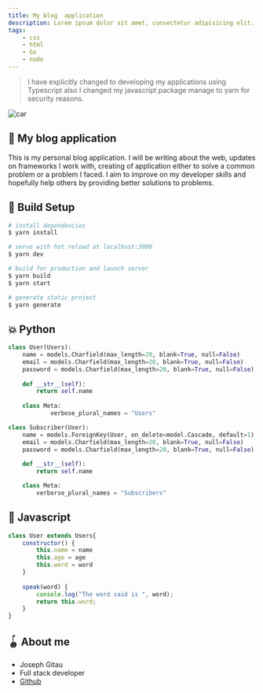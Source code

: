 ```yaml
---
title: My blog  application
description: Lorem ipsum dolor sit amet, consectetur adipisicing elit. Eum ipsum, nulla! At commodi, delectus deserunt dolore dolorem ea et inventore itaque laborum nisi, reprehenderit voluptates.
tags:
    - css
    - html
    - Go
    - node
---
```


> I have explicitly changed to developing my applications using Typescript also I changed my javascript package manage to yarn for security reasons.

![car](https://images.unsplash.com/photo-1598624211345-d321dda059b2?ixlib=rb-1.2.1&ixid=eyJhcHBfaWQiOjEyMDd9&auto=format&fit=crop&w=1050&q=80)

## 🚀 My blog  application

This is my personal blog application. I will be writing about the web, updates on frameworks I work with, creating of application either to solve a common problem or a problem I faced. I aim to improve on my developer skills and hopefully help others by providing better solutions to problems.

## 🚧 Build Setup
 
```bash
# install dependencies
$ yarn install

# serve with hot reload at localhost:3000
$ yarn dev

# build for production and launch server
$ yarn build
$ yarn start

# generate static project
$ yarn generate
```

## 💥 Python

```python
class User(Users):
    name = models.Charfield(max_length=20, blank=True, null=False)
    email = models.Charfield(max_length=20, blank=True, null=False)
    password = models.Charfield(max_length=20, blank=True, null=False)
    
    def __str__(self):
        return self.name
    
    class Meta:
            verbose_plural_names = "Users"

class Subscriber(User):
    name = models.ForeignKey(User, on_delete=model.Cascade, default=1)
    email = models.Charfield(max_length=20, blank=True, null=False)
    password = models.Charfield(max_length=20, blank=True, null=False)
    
    def __str__(self):
        return self.name

    class Meta:
        verborse_plural_names = "Subscribers"

```

## 🍭 Javascript

```javascript
class User extends Users{
    constructor() {
        this.name = name
        this.age = age
        this.word = word
    }
    
    speak(word) {
        console.log("The word said is ", word);
        return this.word;
    }
}
```

## 🪀 About me

- Joseph Gitau
- Full stack developer
- [Github](https://github.com/IAmGitau)
